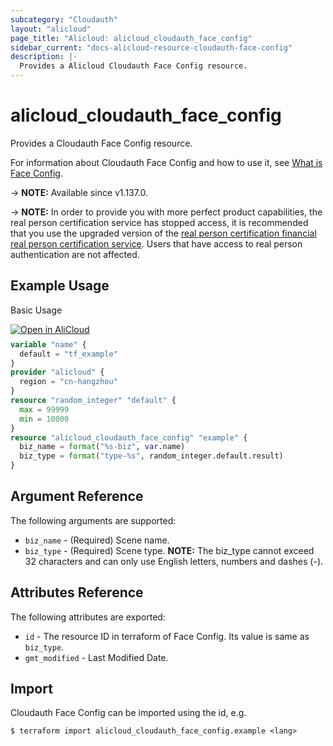 ```yaml
---
subcategory: "Cloudauth"
layout: "alicloud"
page_title: "Alicloud: alicloud_cloudauth_face_config"
sidebar_current: "docs-alicloud-resource-cloudauth-face-config"
description: |-
  Provides a Alicloud Cloudauth Face Config resource.
---
```


# alicloud_cloudauth_face_config

Provides a Cloudauth Face Config resource.

For information about Cloudauth Face Config and how to use it, see [What is Face Config](https://help.aliyun.com/zh/id-verification/cloudauth/product-overview/end-of-integration-announcement-on-id-verification).

-> **NOTE:** Available since v1.137.0.

-> **NOTE:** In order to provide you with more perfect product capabilities, the real person certification service has stopped access, it is recommended that you use the upgraded version of the [real person certification financial real person certification service](https://help.aliyun.com/zh/id-verification/product-overview/what-is-id-verification-for-financial-services). Users that have access to real person authentication are not affected.

## Example Usage

Basic Usage

<div style="display: block;margin-bottom: 40px;"><div class="oics-button" style="float: right;position: absolute;margin-bottom: 10px;">
  <a href="https://api.aliyun.com/api-tools/terraform?resource=alicloud_cloudauth_face_config&exampleId=7668b7e4-1823-81e1-b8aa-0e3c777150af2b7fee6c&activeTab=example&spm=docs.r.cloudauth_face_config.0.7668b7e418&intl_lang=EN_US" target="_blank">
    <img alt="Open in AliCloud" src="https://img.alicdn.com/imgextra/i1/O1CN01hjjqXv1uYUlY56FyX_!!6000000006049-55-tps-254-36.svg" style="max-height: 44px; max-width: 100%;">
  </a>
</div></div>

```terraform
variable "name" {
  default = "tf_example"
}
provider "alicloud" {
  region = "cn-hangzhou"
}
resource "random_integer" "default" {
  max = 99999
  min = 10000
}
resource "alicloud_cloudauth_face_config" "example" {
  biz_name = format("%s-biz", var.name)
  biz_type = format("type-%s", random_integer.default.result)
}
```

## Argument Reference

The following arguments are supported:

* `biz_name` - (Required) Scene name.
* `biz_type` - (Required) Scene type. **NOTE:** The biz_type cannot exceed 32 characters and can only use English letters, numbers and dashes (-).

## Attributes Reference

The following attributes are exported:

* `id` - The resource ID in terraform of Face Config. Its value is same as `biz_type`.
* `gmt_modified` - Last Modified Date.

## Import

Cloudauth Face Config can be imported using the id, e.g.

```shell
$ terraform import alicloud_cloudauth_face_config.example <lang>
```
